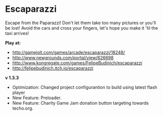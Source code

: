 # Escaparazzi

Escape from the Paparazzi! Don't let them take too many pictures or you'll be lost! Avoid the cars and cross your fingers, let's hope you make it 'til the taxi arrives!

**Play at:**
- http://gamejolt.com/games/arcade/escaparazzi/18248/
- http://www.newgrounds.com/portal/view/626698
- http://www.kongregate.com/games/FelipeBudinich/escaparazzi
- http://felipebudinich.itch.io/escaparazzi

**v 1.3.3**
- Optimization: Changed project configurantion to build using latest flash player
- New Feature: Preloader.
- New Feature: Charity Game Jam donation button targeting towards techo.org.